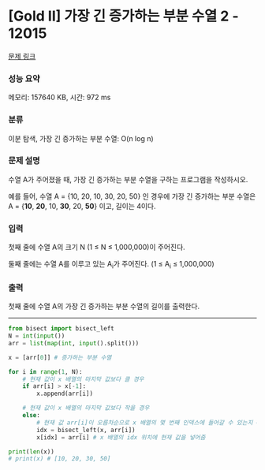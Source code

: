 # [Gold II] 가장 긴 증가하는 부분 수열 2 - 12015 

[문제 링크](https://www.acmicpc.net/problem/12015) 

### 성능 요약

메모리: 157640 KB, 시간: 972 ms

### 분류

이분 탐색, 가장 긴 증가하는 부분 수열: O(n log n)

### 문제 설명

<p>수열 A가 주어졌을 때, 가장 긴 증가하는 부분 수열을 구하는 프로그램을 작성하시오.</p>

<p>예를 들어, 수열 A = {10, 20, 10, 30, 20, 50} 인 경우에 가장 긴 증가하는 부분 수열은 A = {<strong>10</strong>, <strong>20</strong>, 10, <strong>30</strong>, 20, <strong>50</strong>} 이고, 길이는 4이다.</p>

### 입력 

 <p>첫째 줄에 수열 A의 크기 N (1 ≤ N ≤ 1,000,000)이 주어진다.</p>

<p>둘째 줄에는 수열 A를 이루고 있는 A<sub>i</sub>가 주어진다. (1 ≤ A<sub>i</sub> ≤ 1,000,000)</p>

### 출력 

 <p>첫째 줄에 수열 A의 가장 긴 증가하는 부분 수열의 길이를 출력한다.</p>

---
```python
from bisect import bisect_left
N = int(input())
arr = list(map(int, input().split()))

x = [arr[0]] # 증가하는 부분 수열

for i in range(1, N):
    # 현재 값이 x 배열의 마지막 값보다 클 경우
    if arr[i] > x[-1]: 
        x.append(arr[i])

    # 현재 값이 x 배열의 마지막 값보다 작을 경우
    else:
        # 현재 값 arr[i]이 오름차순으로 x 배열의 몇 번째 인덱스에 들어갈 수 있는지 = idx
        idx = bisect_left(x, arr[i])
        x[idx] = arr[i] # x 배열의 idx 위치에 현재 값을 넣어줌

print(len(x))
# print(x) # [10, 20, 30, 50]
```
